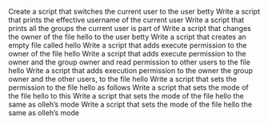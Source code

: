 Create a script that switches the current user to the user betty
Write a script that prints the effective username of the current user
Write a script that prints all the groups the current user is part of
Write a script that changes the owner of the file hello to the user betty
Write a script that creates an empty file called hello
Write a script that adds execute permission to the owner of the file hello
Write a script that adds execute permission to the owner and the group owner and read permission to other users to the file hello
Write a script that adds execution permission to the owner the group owner and the other users, to the file hello
Write a script that sets the permission to the file hello as follows
Write a script that sets the mode of the file hello to this
Write a script that sets the mode of the file hello the same as olleh’s mode
Write a script that sets the mode of the file hello the same as olleh’s mode
